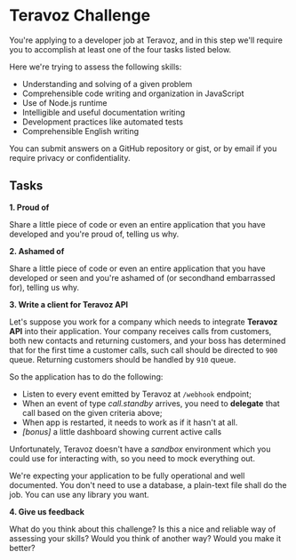 # Teravoz Challenge

You're applying to a developer job at Teravoz, and in this step we'll require you to accomplish at least one of the four tasks listed below.

Here we're trying to assess the following skills:

- Understanding and solving of a given problem
- Comprehensible code writing and organization in JavaScript
- Use of Node.js runtime
- Intelligible and useful documentation writing
- Development practices like automated tests
- Comprehensible English writing

You can submit answers on a GitHub repository or gist, or by email if you require privacy or confidentiality.

## Tasks

**1. Proud of**

Share a little piece of code or even an entire application that you have developed and you're proud of, telling us why.

**2. Ashamed of**

Share a little piece of code or even an entire application that you have developed or seen and you're ashamed of (or secondhand embarrassed for), telling us why.

**3. Write a client for Teravoz API**

Let's suppose you work for a company which needs to integrate **Teravoz API** into their application.
Your company receives calls from customers, both new contacts and returning customers, and your boss has determined that for the first time a customer calls, such call should be directed to `900` queue. Returning customers should be handled by `910` queue.

So the application has to do the following:
- Listen to every event emitted by Teravoz at `/webhook` endpoint;
- When an event of type _call.standby_ arrives, you need to **delegate** that call based on the given criteria above;
- When app is restarted, it needs to work as if it hasn't at all.
- _[bonus]_ a little dashboard showing current active calls

Unfortunately, Teravoz doesn't have a _sandbox_ environment which you could use for interacting with, so you need to mock everything out.

We're expecting your application to be fully operational and well documented. You don't need to use a database, a plain-text file shall do the job. You can use any library you want.

**4. Give us feedback**

What do you think about this challenge? Is this a nice and reliable way of assessing your skills? Would you think of another way? Would you make it better?
